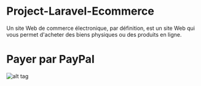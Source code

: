 # Project-Laravel-Ecommerce

Un site Web de commerce électronique, par définition, est un site Web qui vous permet d'acheter des biens physiques ou des produits en ligne.

# Payer par PayPal



![alt tag](http://https://logos-marques.com/wp-content/uploads/2020/01/Paypal-logo.png)


